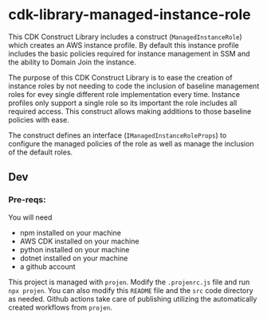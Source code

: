# cdk-library-managed-instance-role

This CDK Construct Library includes a construct (`ManagedInstanceRole`) which creates an AWS instance profile. By default this instance profile includes the basic policies required for instance management in SSM and the ability to Domain Join the instance.

The purpose of this CDK Construct Library is to ease the creation of instance roles by not needing to code the inclusion of baseline management roles for evey single different role implementation every time. Instance profiles only support a single role so its important the role includes all required access. This construct allows making additions to those baseline policies with ease.

The construct defines an interface (`IManagedInstanceRoleProps`) to configure the managed policies of the role as well as manage the inclusion of the default roles.

## Dev

### Pre-reqs:

You will need

* npm installed on your machine
* AWS CDK installed on your machine
* python installed on your machine
* dotnet installed on your machine
* a github account

This project is managed with `projen`. Modify the `.projenrc.js` file and run `npx projen`. You can also modify this `README` file and the `src` code directory as needed. Github actions take care of publishing utilizing the automatically created workflows from `projen`.
